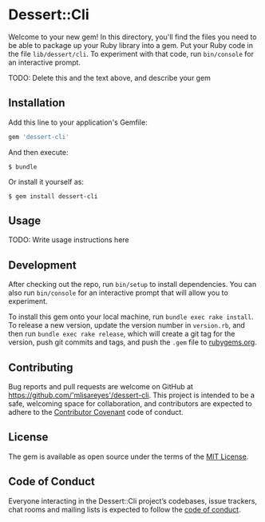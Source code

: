 # Dessert::Cli

Welcome to your new gem! In this directory, you'll find the files you need to be able to package up your Ruby library into a gem. Put your Ruby code in the file `lib/dessert/cli`. To experiment with that code, run `bin/console` for an interactive prompt.

TODO: Delete this and the text above, and describe your gem

## Installation

Add this line to your application's Gemfile:

```ruby
gem 'dessert-cli'
```

And then execute:

    $ bundle

Or install it yourself as:

    $ gem install dessert-cli

## Usage

TODO: Write usage instructions here

## Development

After checking out the repo, run `bin/setup` to install dependencies. You can also run `bin/console` for an interactive prompt that will allow you to experiment.

To install this gem onto your local machine, run `bundle exec rake install`. To release a new version, update the version number in `version.rb`, and then run `bundle exec rake release`, which will create a git tag for the version, push git commits and tags, and push the `.gem` file to [rubygems.org](https://rubygems.org).

## Contributing

Bug reports and pull requests are welcome on GitHub at https://github.com/'mlisareyes'/dessert-cli. This project is intended to be a safe, welcoming space for collaboration, and contributors are expected to adhere to the [Contributor Covenant](http://contributor-covenant.org) code of conduct.

## License

The gem is available as open source under the terms of the [MIT License](https://opensource.org/licenses/MIT).

## Code of Conduct

Everyone interacting in the Dessert::Cli project’s codebases, issue trackers, chat rooms and mailing lists is expected to follow the [code of conduct](https://github.com/'mlisareyes'/dessert-cli/blob/master/CODE_OF_CONDUCT.md).
